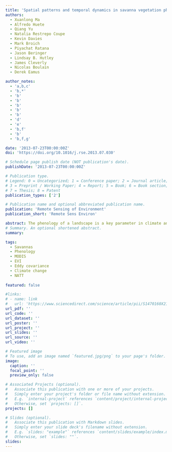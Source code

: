 ```yaml
---
title: 'Spatial patterns and temporal dynamics in savanna vegetation phenology across the North Australian Tropical Transect'
authors:
  - Xuanlong Ma
  - Alfredo Huete
  - Qiang Yu
  - Natalia Restrepo Coupe
  - Kevin Davies
  - Mark Broich
  - Piyachat Ratana
  - Jason Beringer
  - Lindsay B. Hutley
  - James Cleverly
  - Nicolas Boulain
  - Derek Eamus

author_notes:
  - 'a,b,c'
  - 'b,*'
  - 'b'
  - 'b'
  - 'b'
  - 'b'
  - 'b'
  - 'd'
  - 'e'
  - 'b,f'
  - 'b'
  - 'b,f,g'

date: '2013-07-23T00:00:00Z'
doi: 'https://doi.org/10.1016/j.rse.2013.07.030'

# Schedule page publish date (NOT publication's date).
publishDate: '2013-07-23T00:00:00Z'

# Publication type.
# Legend: 0 = Uncategorized; 1 = Conference paper; 2 = Journal article;
# 3 = Preprint / Working Paper; 4 = Report; 5 = Book; 6 = Book section;
# 7 = Thesis; 8 = Patent
publication_types: ['2']

# Publication name and optional abbreviated publication name.
publication: 'Remote Sensing of Environment'
publication_short: 'Remote Sens Environ'

abstract: The phenology of a landscape is a key parameter in climate and biogeochemical cycle models and its correct representation is central to the accurate simulation of carbon, water and energy exchange between the land surface and the atmosphere. Whereas biogeographic phenological patterns and shifts have received much attention in temperate ecosystems, much less is known about the phenology of savannas, despite their sensitivity to climate change and their coverage of approximately one eighth of the global land surface. Savannas are complex assemblages of multiple tree, shrub, and grass vegetation strata, each with variable phenological responses to seasonal climate and environmental variables. The objectives of this study were to investigate biogeographical and inter-annual patterns in savanna phenology along a 1100 km ecological rainfall gradient, known as North Australian Tropical Transect (NATT), encompassing humid coastal Eucalyptus forests and woodlands to xeric inland Acacia woodlands and shrublands. Key phenology transition dates (start, peak, end, and length of seasonal greening periods) were extracted from 13 years (2000–2012) of Moderate Resolution Imaging Spectroradiometer (MODIS) Enhanced Vegetation Index (EVI) data using Singular Spectrum Analysis (SSA). Two distinct biogeographical patterns in phenology were observed, controlled by different climate systems. The northern (mesic) portion of the transect, from 12°S, to around 17.7°S, was influenced by the Inter-Tropical Convergence Zone (ITCZ) seasonal monsoon climate system, resulting in strong latitudinal shifts in phenology patterns, primarily associated with the functional response of the C4 grass layer. Both the start and end of the greening (enhanced vegetation activity) season occurred earlier in the northern tropical savannas and were progressively delayed towards the southern limit of the Eucalyptus-dominated savannas resulting in relatively stable length of greening periods. In contrast, the southern xeric portion of the study area was largely decoupled from monsoonal influences and exhibited highly variable phenology that was largely rainfall pulse driven. The seasonal greening periods were generally shorter but fluctuated widely from no detectable greening during extended drought periods to length of greening seasons that exceeded those in the more mesic northern savannas in some wet years. This was in part due to more extreme rainfall variability, as well as a C3/C4 grass-forb understory that provided the potential for extended greening periods. Phenology of Acacia dominated savannas displayed a much greater overall responsiveness to hydroclimatic variability. The variance in annual precipitation alone could explain 80% of the variances in the length of greening season across the major vegetation groups. We also found that increased variation in the timing of phenology was coupled with a decreasing tree-grass ratio. We further compared the satellite-based phenology results with tower-derived measures of Gross Ecosystem Production (GEP) fluxes at three sites over two contrasting savanna classes. We found good convergence between MODIS EVI and tower GEP, thereby confirming the potential to link these two independent data sources to better understand savanna ecosystem functioning.
# Summary. An optional shortened abstract.
summary: 

tags:
  - Savannas
  - Phenology
  - MODIS
  - EVI
  - Eddy covariance
  - Climate change
  - NATT
  
featured: false

#links:
# - name: link
#   url: 'https://www.sciencedirect.com/science/article/pii/S1470160X21006658'
url_pdf: ''
url_code: ''
url_dataset: ''
url_poster: ''
url_project: ''
url_slides: ''
url_source: ''
url_video: ''

# Featured image
# To use, add an image named `featured.jpg/png` to your page's folder.
image:
  caption: ''
  focal_point: ''
  preview_only: false

# Associated Projects (optional).
#   Associate this publication with one or more of your projects.
#   Simply enter your project's folder or file name without extension.
#   E.g. `internal-project` references `content/project/internal-project/index.md`.
#   Otherwise, set `projects: []`.
projects: []

# Slides (optional).
#   Associate this publication with Markdown slides.
#   Simply enter your slide deck's filename without extension.
#   E.g. `slides: "example"` references `content/slides/example/index.md`.
#   Otherwise, set `slides: ""`.
slides:
---
```


